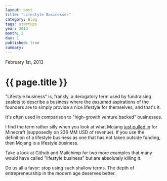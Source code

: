 ```yaml
---
layout: post
title: "Lifestyle Businesses"
category: Blog
tags: startups
year: 2013
month: 2
day: 1
published: true
summary: 
---
```


<p class="meta">February 1st, 2013</p>

# {{ page.title }} #

"Lifestyle business" is, frankly, a derogatory term used by fundraising zealots to describe a business where the *assumed* aspirations of the founders are to simply provide a nice lifestyle for themselves, and that's it.

It's often used in comparison to "high-growth venture backed" businesses.

I find the term rather silly when you look at what Mojang [just pulled in](http://news.ycombinator.com/item?id=5151227) for Minecraft (supposedly on 236 MM USD of revenue). If you use the definition of a lifestyle business as one that has not taken outside funding, then Mojang is a lifestyle business.

Take a look at Github and Mailchimp for two more examples that many would have called "lifestyle business" but are absolutely killing it.

Do us all a favor: stop using such shallow terms. The depth of entrepreneurship in the modern age deserves better.
